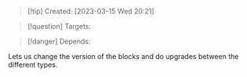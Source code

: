 
>[!tip] Created: [2023-03-15 Wed 20:21]

>[!question] Targets: 

>[!danger] Depends: 

Lets us change the version of the blocks and do upgrades between the different types.